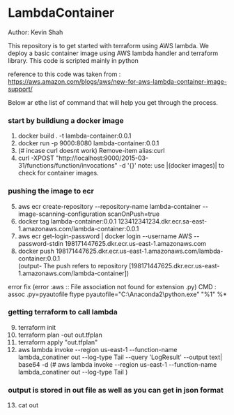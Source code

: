 ﻿# LambdaContainer

Author: Kevin Shah

This repository is to get started with terraform using AWS lambda. We deploy a basic container image using AWS lambda handler and terraform library. 
This code is scripted mainly in python

reference to this code was taken from : https://aws.amazon.com/blogs/aws/new-for-aws-lambda-container-image-support/

Below ar ethe list of command that will help you get through the process.


### start by buildiung a docker image 

1. docker build . -t lambda-container:0.0.1
2. docker run -p 9000:8080 lambda-container:0.0.1
3. (# incase curl doesnt work)
    Remove-item alias:curl
4. curl -XPOST "http://localhost:9000/2015-03-31/functions/function/invocations" -d '{}'
note: use |(docker images)| to check for container images. 

### pushing the image to ecr 


5. aws ecr create-repository --repository-name lambda-container --image-scanning-configuration scanOnPush=true
6. docker tag lambda-container:0.0.1 123412341234.dkr.ecr.sa-east-1.amazonaws.com/lambda-container:0.0.1
7. aws ecr get-login-password | docker login --username AWS --password-stdin 198171447625.dkr.ecr.us-east-1.amazonaws.com
8. docker push 198171447625.dkr.ecr.us-east-1.amazonaws.com/lambda-container:0.0.1  
(output- The push refers to repository [198171447625.dkr.ecr.us-east-1.amazonaws.com/lambda-container])


error fix  (error :aws :: File association not found for extension .py)
CMD :
    assoc .py=pyautofile
    ftype pyautofile="C:\Anaconda2\python.exe" "%1" %*

### getting terraform to call lambda 

9. terraform init
10. terraform plan -out out.tfplan
11. terraform apply "out.tfplan"
12. aws lambda invoke --region us-east-1 --function-name lambda_conatiner out --log-type Tail --query 'LogResult' --output text| base64 -d (# aws lambda invoke --region us-east-1 --function-name lambda_conatiner out --log-type Tail )

### output is stored in out file as well as you can get in json format
13. cat out
